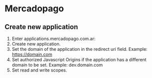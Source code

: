 # Mercadopago

## Create new application
1. Enter applications.mercadopago.com.ar:
2. Create new application.
3. Set the domain of the application in the redirect uri field. Example: https://domain.com
4. Set authorized Javascript Origins if the application has a different domain to be set. Example: dev.domain.com
5. Set read and write scopes.

##

